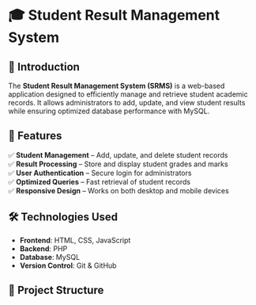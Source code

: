 # 🎓 Student Result Management System  

## 📌 Introduction  
The **Student Result Management System (SRMS)** is a web-based application designed to efficiently manage and retrieve student academic records. It allows administrators to add, update, and view student results while ensuring optimized database performance with MySQL.  

## 🚀 Features  
✅ **Student Management** – Add, update, and delete student records  
✅ **Result Processing** – Store and display student grades and marks  
✅ **User Authentication** – Secure login for administrators  
✅ **Optimized Queries** – Fast retrieval of student records  
✅ **Responsive Design** – Works on both desktop and mobile devices  

## 🛠️ Technologies Used  
- **Frontend**: HTML, CSS, JavaScript  
- **Backend**: PHP  
- **Database**: MySQL  
- **Version Control**: Git & GitHub  

## 📂 Project Structure  
